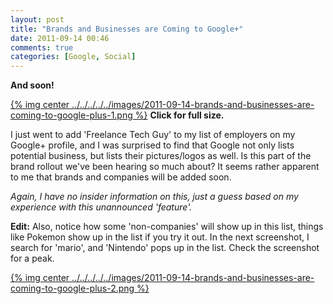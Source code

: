 ```yaml
---
layout: post
title: "Brands and Businesses are Coming to Google+"
date: 2011-09-14 00:46
comments: true
categories: [Google, Social]
---
```


**And soon!**

[{% img center ../../../../../images/2011-09-14-brands-and-businesses-are-coming-to-google-plus-1.png %}](../../../../../images/2011-09-14-brands-and-businesses-are-coming-to-google-plus-1-full.png)
**Click for full size.**

I just went to add 'Freelance Tech Guy' to my list of employers on my Google+ profile, and I was surprised to find that Google not only lists potential business, but lists their pictures/logos as well. Is this part of the brand rollout we've been hearing so much about? It seems rather apparent to me that brands and companies will be added soon.

_Again, I have no insider information on this, just a guess based on my experience with this unannounced 'feature'._


**Edit:** Also, notice how some 'non-companies' will show up in this list, things like Pokemon show up in the list if you try it out. In the next screenshot, I search for 'mario', and 'Nintendo' pops up in the list. Check the screenshot for a peak.

[{% img center ../../../../../images/2011-09-14-brands-and-businesses-are-coming-to-google-plus-2.png %}](../../../../../images/2011-09-14-brands-and-businesses-are-coming-to-google-plus-2-full.png)